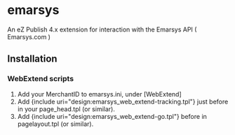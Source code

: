 # emarsys
An eZ Publish 4.x extension for interaction with the Emarsys API ( Emarsys.com )

## Installation

### WebExtend scripts
1. Add your MerchantID to emarsys.ini, under [WebExtend]
2. Add {include uri="design:emarsys_web_extend-tracking.tpl"} just before </head> in your page_head.tpl (or similar).
3. Add {include uri="design:emarsys_web_extend-go.tpl"} before </html> in pagelayout.tpl (or similar).
